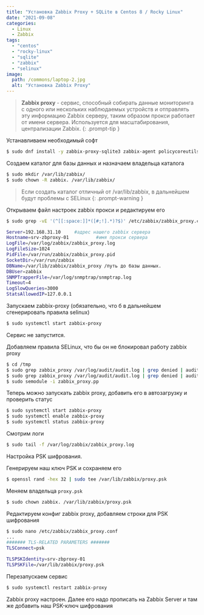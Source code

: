 ```yaml
---
title: "Установка Zabbix Proxy + SQLite в Centos 8 / Rocky Linux"
date: "2021-09-08"
categories: 
  - Linux
  - Zabbix
tags: 
  - "centos"
  - "rocky-linux"
  - "sqlite"
  - "zabbix"
  - "selinux"
image:
  path: /commons/laptop-2.jpg
  alt: "Установка Zabbix Proxy"
---
```


> **Zabbix proxy** - сервис, способный собирать данные мониторинга с одного или нескольких наблюдаемых устройств и отправлять эту информацию Zabbix серверу, таким образом прокси работает от имени сервера. Используется для масштабирования, централизации Zabbix.
{: .prompt-tip }

Устанавливаем необходимый софт

```sh
$ sudo dnf install -y zabbix-proxy-sqlite3 zabbix-agent policycoreutils-python-utils nano
```

Создаем каталог для базы данных и назначаем владельца каталога

```sh
$ sudo mkdir /var/lib/zabbix/
$ sudo chown -R zabbix. /var/lib/zabbix/
```

> Если создать каталог отличный от /var/lib/zabbix, в дальнейшем будут проблемы с SELinux
{: .prompt-warning }

Открываем файл настроек zabbix прокси и редактируем его

```sh
$ sudo grep -vE '(^[[:space:]]*([#;!].*)?$)' /etc/zabbix/zabbix_proxy.conf

Server=192.168.31.10     #адрес нашего zabbix сервера
Hostname=srv-zbproxy-01          #имя прокси сервера
LogFile=/var/log/zabbix/zabbix_proxy.log
LogFileSize=1024
PidFile=/var/run/zabbix/zabbix_proxy.pid
SocketDir=/var/run/zabbix
DBName=/var/lib/zabbix/zabbix_proxy /путь до базы данных.
DBUser=zabbix
SNMPTrapperFile=/var/log/snmptrap/snmptrap.log
Timeout=4
LogSlowQueries=3000
StatsAllowedIP=127.0.0.1
```

Запускаем zabbix-proxy (обязательно, что б в дальнейшем сгенерировать правила selinux)

```sh
$ sudo systemctl start zabbix-proxy
```

Сервис не запустится.

Добавляем правила SELinux, что бы он не блокировал работу zabbix proxy

```sh
$ cd /tmp
$ sudo grep zabbix_proxy /var/log/audit/audit.log | grep denied | audit2allow -m zabbix_proxy > zabbix_proxy.te
$ sudo grep zabbix_proxy /var/log/audit/audit.log | grep denied | audit2allow -M zabbix_proxy
$ sudo semodule -i zabbix_proxy.pp
```

Теперь можно запускать zabbix proxy, добавить его в автозагрузку и проверить статус

```sh
$ sudo systemctl start zabbix-proxy
$ sudo systemctl enable zabbix-proxy
$ sudo systemctl status zabbix-proxy
```

Смотрим логи

```sh
$ sudo tail -f /var/log/zabbix/zabbix_proxy.log
```

Настройка PSK шифрования.

Генерируем наш ключ PSK и сохраняем его

```sh
$ openssl rand -hex 32 | sudo tee /var/lib/zabbix/proxy.psk
```

Меняем владельца `proxy.psk`

```sh
$ sudo chown zabbix. /var/lib/zabbix/proxy.psk
```

Редактируем конфиг zabbix proxy, добавляем строки для PSK шифрования

```sh
$ sudo nano /etc/zabbix/zabbix_proxy.conf
...
####### TLS-RELATED PARAMETERS #######
TLSConnect=psk

TLSPSKIdentity=srv-zbproxy-01
TLSPSKFile=/var/lib/zabbix/proxy.psk
```

Перезапускаем сервис

```sh
$ sudo systemctl restart zabbix-proxy
```

Zabbix proxy настроен. Далее его надо прописать на Zabbix Server и там же добавить наш PSK-ключ шифрования
